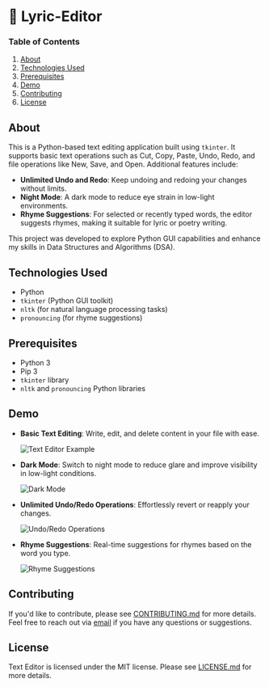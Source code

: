 # 📝 Lyric-Editor

### Table of Contents

1. [About](#about)
2. [Technologies Used](#technologies-used)
3. [Prerequisites](#prerequisites)
4. [Demo](#demo)
5. [Contributing](#contributing)
6. [License](#license)

## About

This is a Python-based text editing application built using `tkinter`. It supports basic text operations such as Cut, Copy, Paste, Undo, Redo, and file operations like New, Save, and Open. Additional features include:

- **Unlimited Undo and Redo**: Keep undoing and redoing your changes without limits.
- **Night Mode**: A dark mode to reduce eye strain in low-light environments.
- **Rhyme Suggestions**: For selected or recently typed words, the editor suggests rhymes, making it suitable for lyric or poetry writing.

This project was developed to explore Python GUI capabilities and enhance my skills in Data Structures and Algorithms (DSA).

## Technologies Used

- Python
- `tkinter` (Python GUI toolkit)
- `nltk` (for natural language processing tasks)
- `pronouncing` (for rhyme suggestions)

## Prerequisites

- Python 3
- Pip 3
- `tkinter` library
- `nltk` and `pronouncing` Python libraries

## Demo

- **Basic Text Editing**: Write, edit, and delete content in your file with ease.

  ![Text Editor Example](https://github.com/p-cottrell/lyric_editor/blob/main/screenshots/editor.gif)

- **Dark Mode**: Switch to night mode to reduce glare and improve visibility in low-light conditions.

  ![Dark Mode](https://github.com/p-cottrell/lyric_editor/blob/main/screenshots/dark_mode.gif)

- **Unlimited Undo/Redo Operations**: Effortlessly revert or reapply your changes.

  ![Undo/Redo Operations](https://github.com/p-cottrell/lyric_editor/blob/main/screenshots/undo_redo.gif)

- **Rhyme Suggestions**: Real-time suggestions for rhymes based on the word you type.

  ![Rhyme Suggestions](https://github.com/p-cottrell/lyric_editor/blob/main/screenshots/rhyme_suggestions.gif)

## Contributing

If you'd like to contribute, please see [CONTRIBUTING.md](https://github.com/p-cottrell/lyric_editor/blob/master/CONTRIBUTING.md) for more details. Feel free to reach out via [email](mailto:p.cottrell@egmail.com) if you have any questions or suggestions.

## License

Text Editor is licensed under the MIT license. Please see [LICENSE.md](https://github.com/p-cottrell/lyric_editor/blob/master/LICENSE.md) for more details.

